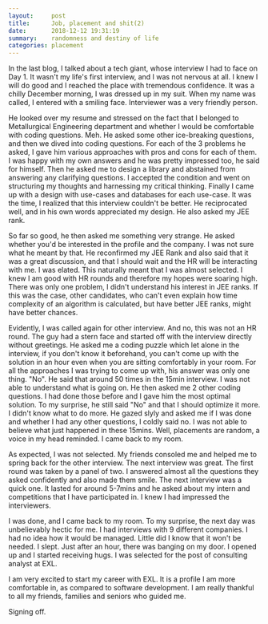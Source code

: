 ```yaml
---
layout:     post
title:      Job, placement and shit(2)
date:       2018-12-12 19:31:19
summary:    randomness and destiny of life
categories: placement
---
```


In the last blog, I talked about a tech giant, whose interview I had to face on Day 1. It wasn't my life's first interview, and I was not nervous at all. I knew I will do good and I reached the place with tremendous confidence. It was a chilly December morning, I was dressed up in my suit. When my name was called, I entered with a smiling face. Interviewer was a very friendly person.

He looked over my resume and stressed on the fact that I belonged to Metallurgical Engineering department and whether I would be comfortable with coding questions. Meh. He asked some other ice-breaking questions, and then we dived into coding questions. For each of the 3 problems he asked, I gave him various approaches with pros and cons for each of them. I was happy with my own answers and he was pretty impressed too, he said for himself. Then he asked me to design a library and abstained from answering any clarifying questions. I accepted the condition and went on structuring my thoughts and harnessing my critical thinking. Finally I came up with a design with use-cases and databases for each use-case. It was the time, I realized that this interview couldn't be better. He reciprocated well, and in his own words appreciated my design. He also asked my JEE rank.

So far so good, he then asked me something very strange. He asked whether you'd be interested in the profile and the company. I was not sure what he meant by that. He reconfirmed my JEE Rank and also said that it was a great discussion, and that I should wait and the HR will be interacting with me. I was elated. This naturally meant that I was almost selected. I knew I am good with HR rounds and therefore my hopes were soaring high. There was only one problem, I didn't understand his interest in JEE ranks. If this was the case, other candidates, who can't even explain how time complexity of an algorithm is calculated, but have better JEE ranks, might have better chances.

Evidently, I was called again for other interview. And no, this was not an HR round. The guy had a stern face and started off with the interview directly without greetings. He asked me a coding puzzle which let alone in the interview, if you don't know it beforehand, you can't come up with the solution in an hour even when you are sitting comfortably in your room. For all the approaches I was trying to come up with, his answer was only one thing. "No". He said that around 50 times in the 15min interview. I was not able to understand what is going on. He then asked me 2 other coding questions. I had done those before and I gave him the most optimal solution. To my surprise, he still said "No" and that I should optimize it more. I didn't know what to do more. He gazed slyly and asked me if I was done and whether I had any other questions, I coldly said no. I was not able to believe what just happened in these 15mins. Well, placements are random, a voice in my head reminded. I came back to my room.

As expected, I was not selected. My friends consoled me and helped me to spring back for the other interview.
The next interview was great. The first round was taken by a panel of two. I answered almost all the questions they asked confidently and also made them smile. The next interview was a quick one. It lasted for around 5-7mins and he asked about my intern and competitions that I have participated in. I knew I had impressed the interviewers.

I was done, and I came back to my room. To my surprise, the next day was unbelievably hectic for me. I had interviews with 9 different companies. I had no idea how it would be managed. Little did I know that it won't be needed. I slept. Just after an hour, there was banging on my door. I opened up and I started receiving hugs. I was selected for the post of consulting analyst at EXL.

I am very excited to start my career with EXL. It is a profile I am more comfortable in, as compared to software development.
I am really thankful to all my friends, families and seniors who guided me.

Signing off.
